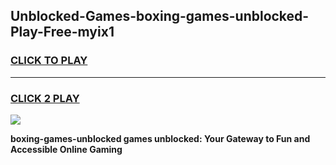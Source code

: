 
## Unblocked-Games-boxing-games-unblocked-Play-Free-myix1
<h3>
<a href="https://premium76.site?title=boxing-games-unblocked&ref=17A">CLICK TO PLAY</a></h3>
<hr>

<h3>
<a href="https://premium76.site?title=boxing-games-unblocked&ref=17A">CLICK 2 PLAY</a>
  
</h3>

<a href="https://premium76.site?title=boxing-games-unblocked&ref=17A"><img src="https://clearcache.store/games.png"></a>


**boxing-games-unblocked games unblocked: Your Gateway to Fun and Accessible Online Gaming**

